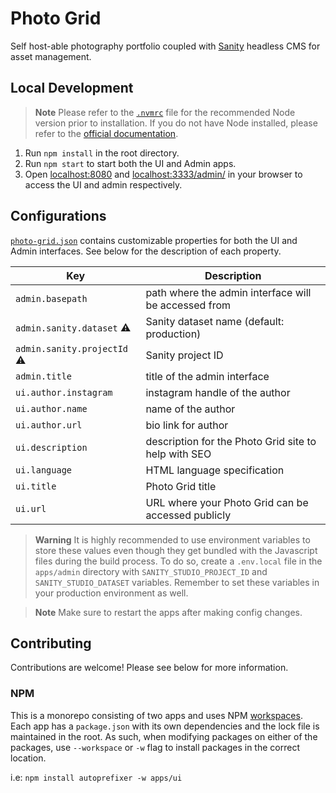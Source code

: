 # Photo Grid

Self host-able photography portfolio coupled with [Sanity](https://www.sanity.io) headless CMS for asset management.

## Local Development

> **Note**
> Please refer to the [`.nvmrc`](https://github.com/kwickramasekara/photo-grid/blob/main/.nvmrc) file for the recommended Node version prior to installation. If you do not have Node installed, please refer to the [official documentation](https://nodejs.org/).

1. Run `npm install` in the root directory.
2. Run `npm start` to start both the UI and Admin apps.
3. Open [localhost:8080](http://localhost:8080) and [localhost:3333/admin/](http://localhost:3333/admin/) in your browser to access the UI and admin respectively.

## Configurations

[`photo-grid.json`](https://github.com/kwickramasekara/photo-grid/blob/main/photo-grid.json) contains customizable properties for both the UI and Admin interfaces. See below for the description of each property.

| Key                                | Description                                          |
| ---------------------------------- | ---------------------------------------------------- |
| `admin.basepath`                   | path where the admin interface will be accessed from |
| `admin.sanity.dataset` :warning:   | Sanity dataset name (default: production)            |
| `admin.sanity.projectId` :warning: | Sanity project ID                                    |
| `admin.title`                      | title of the admin interface                         |
| `ui.author.instagram`              | instagram handle of the author                       |
| `ui.author.name`                   | name of the author                                   |
| `ui.author.url`                    | bio link for author                                  |
| `ui.description`                   | description for the Photo Grid site to help with SEO |
| `ui.language`                      | HTML language specification                          |
| `ui.title`                         | Photo Grid title                                     |
| `ui.url`                           | URL where your Photo Grid can be accessed publicly   |

> **Warning**
> It is highly recommended to use environment variables to store these values even though they get bundled with the Javascript files during the build process. To do so, create a `.env.local` file in the `apps/admin` directory with `SANITY_STUDIO_PROJECT_ID` and `SANITY_STUDIO_DATASET` variables. Remember to set these variables in your production environment as well.

> **Note**
> Make sure to restart the apps after making config changes.

## Contributing

Contributions are welcome! Please see below for more information.

### NPM

This is a monorepo consisting of two apps and uses NPM [workspaces](https://docs.npmjs.com/cli/v8/using-npm/workspaces?v=true). Each app has a `package.json` with its own dependencies and the lock file is maintained in the root. As such, when modifying packages on either of the packages, use `--workspace` or `-w` flag to install packages in the correct location.

i.e: `npm install autoprefixer -w apps/ui`
